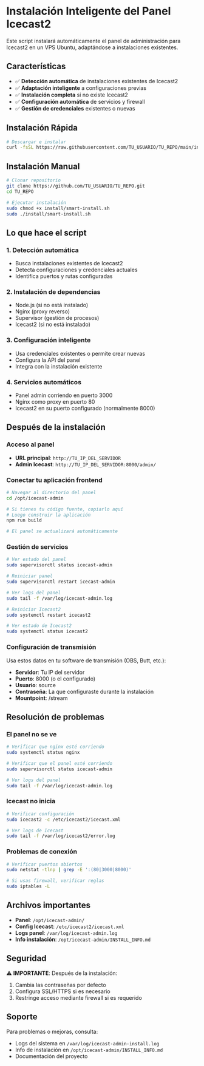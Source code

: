 
# Instalación Inteligente del Panel Icecast2

Este script instalará automáticamente el panel de administración para Icecast2 en un VPS Ubuntu, adaptándose a instalaciones existentes.

## Características

- ✅ **Detección automática** de instalaciones existentes de Icecast2
- ✅ **Adaptación inteligente** a configuraciones previas
- ✅ **Instalación completa** si no existe Icecast2
- ✅ **Configuración automática** de servicios y firewall
- ✅ **Gestión de credenciales** existentes o nuevas

## Instalación Rápida

```bash
# Descargar e instalar
curl -fsSL https://raw.githubusercontent.com/TU_USUARIO/TU_REPO/main/install/smart-install.sh | sudo bash
```

## Instalación Manual

```bash
# Clonar repositorio
git clone https://github.com/TU_USUARIO/TU_REPO.git
cd TU_REPO

# Ejecutar instalación
sudo chmod +x install/smart-install.sh
sudo ./install/smart-install.sh
```

## Lo que hace el script

### 1. Detección automática
- Busca instalaciones existentes de Icecast2
- Detecta configuraciones y credenciales actuales
- Identifica puertos y rutas configuradas

### 2. Instalación de dependencias
- Node.js (si no está instalado)
- Nginx (proxy reverso)
- Supervisor (gestión de procesos)
- Icecast2 (si no está instalado)

### 3. Configuración inteligente
- Usa credenciales existentes o permite crear nuevas
- Configura la API del panel
- Integra con la instalación existente

### 4. Servicios automáticos
- Panel admin corriendo en puerto 3000
- Nginx como proxy en puerto 80
- Icecast2 en su puerto configurado (normalmente 8000)

## Después de la instalación

### Acceso al panel
- **URL principal**: `http://TU_IP_DEL_SERVIDOR`
- **Admin Icecast**: `http://TU_IP_DEL_SERVIDOR:8000/admin/`

### Conectar tu aplicación frontend
```bash
# Navegar al directorio del panel
cd /opt/icecast-admin

# Si tienes tu código fuente, copiarlo aquí
# Luego construir la aplicación
npm run build

# El panel se actualizará automáticamente
```

### Gestión de servicios

```bash
# Ver estado del panel
sudo supervisorctl status icecast-admin

# Reiniciar panel
sudo supervisorctl restart icecast-admin

# Ver logs del panel
sudo tail -f /var/log/icecast-admin.log

# Reiniciar Icecast2
sudo systemctl restart icecast2

# Ver estado de Icecast2
sudo systemctl status icecast2
```

### Configuración de transmisión

Usa estos datos en tu software de transmisión (OBS, Butt, etc.):

- **Servidor**: Tu IP del servidor
- **Puerto**: 8000 (o el configurado)
- **Usuario**: source
- **Contraseña**: La que configuraste durante la instalación
- **Mountpoint**: /stream

## Resolución de problemas

### El panel no se ve
```bash
# Verificar que nginx esté corriendo
sudo systemctl status nginx

# Verificar que el panel esté corriendo
sudo supervisorctl status icecast-admin

# Ver logs del panel
sudo tail -f /var/log/icecast-admin.log
```

### Icecast no inicia
```bash
# Verificar configuración
sudo icecast2 -c /etc/icecast2/icecast.xml

# Ver logs de Icecast
sudo tail -f /var/log/icecast2/error.log
```

### Problemas de conexión
```bash
# Verificar puertos abiertos
sudo netstat -tlnp | grep -E ':(80|3000|8000)'

# Si usas firewall, verificar reglas
sudo iptables -L
```

## Archivos importantes

- **Panel**: `/opt/icecast-admin/`
- **Config Icecast**: `/etc/icecast2/icecast.xml`
- **Logs panel**: `/var/log/icecast-admin.log`
- **Info instalación**: `/opt/icecast-admin/INSTALL_INFO.md`

## Seguridad

⚠️ **IMPORTANTE**: Después de la instalación:

1. Cambia las contraseñas por defecto
2. Configura SSL/HTTPS si es necesario
3. Restringe acceso mediante firewall si es requerido

## Soporte

Para problemas o mejoras, consulta:
- Logs del sistema en `/var/log/icecast-admin-install.log`
- Info de instalación en `/opt/icecast-admin/INSTALL_INFO.md`
- Documentación del proyecto
